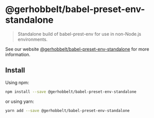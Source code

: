 # @gerhobbelt/babel-preset-env-standalone

> Standalone build of babel-prest-env for use in non-Node.js environments.

See our website [@gerhobbelt/babel-preset-env-standalone](https://new.babeljs.io/docs/en/next/babel-preset-env-standalone.html) for more information.

## Install

Using npm:

```sh
npm install --save @gerhobbelt/babel-preset-env-standalone
```

or using yarn:

```sh
yarn add --save @gerhobbelt/babel-preset-env-standalone
```
